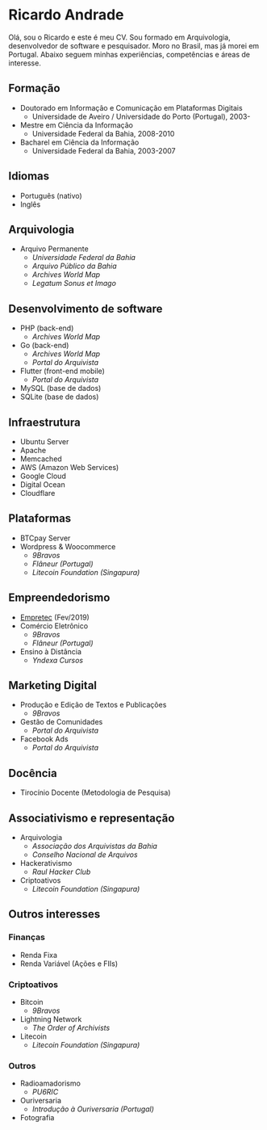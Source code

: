 # Ricardo Andrade

Olá, sou o Ricardo e este é meu CV. Sou formado em Arquivologia, desenvolvedor de software e pesquisador. Moro no Brasil, mas já morei em Portugal. Abaixo seguem minhas experiências, competências e áreas de interesse.

## Formação

- Doutorado em Informação e Comunicação em Plataformas Digitais
  - Universidade de Aveiro / Universidade do Porto (Portugal), 2003-
- Mestre em Ciência da Informação
  - Universidade Federal da Bahia, 2008-2010
- Bacharel em Ciência da Informação
  - Universidade Federal da Bahia, 2003-2007

## Idiomas

- Português (nativo)
- Inglês

## Arquivologia

- Arquivo Permanente
  - _Universidade Federal da Bahia_
  - _Arquivo Público da Bahia_
  - _Archives World Map_
  - _Legatum Sonus et Imago_

## Desenvolvimento de software

- PHP (back-end)
  - _Archives World Map_
- Go (back-end)
  - _Archives World Map_
  - _Portal do Arquivista_
- Flutter (front-end mobile)
  - _Portal do Arquivista_
- MySQL (base de dados)
- SQLite (base de dados)

## Infraestrutura

- Ubuntu Server
- Apache
- Memcached
- AWS (Amazon Web Services)
- Google Cloud
- Digital Ocean
- Cloudflare

## Plataformas

- BTCpay Server
- Wordpress & Woocommerce
  - _9Bravos_
  - _Flâneur (Portugal)_
  - _Litecoin Foundation (Singapura)_

## Empreendedorismo

- [Empretec](http://www.sebrae.com.br/sites/PortalSebrae/sebraeaz/empretec-fortaleca-suas-habilidades-como-empreendedor,db3c36627a963410VgnVCM1000003b74010aRCRD) (Fev/2019)
- Comércio Eletrônico
  - _9Bravos_ 
  - _Flâneur (Portugal)_
- Ensino à Distância
  - _Yndexa Cursos_

## Marketing Digital

- Produção e Edição de Textos e Publicações
  - _9Bravos_
- Gestão de Comunidades
  - _Portal do Arquivista_
- Facebook Ads
  - _Portal do Arquivista_

## Docência

- Tirocínio Docente (Metodologia de Pesquisa)

## Associativismo e representação

- Arquivologia
  - _Associação dos Arquivistas da Bahia_
  - _Conselho Nacional de Arquivos_
- Hackerativismo
  - _Raul Hacker Club_
- Criptoativos
  - _Litecoin Foundation (Singapura)_

## Outros interesses

### Finanças

- Renda Fixa
- Renda Variável (Ações e FIIs)

### Criptoativos

- Bitcoin
  - _9Bravos_
- Lightning Network
  - _The Order of Archivists_
- Litecoin
  - _Litecoin Foundation (Singapura)_

### Outros

- Radioamadorismo
  - _PU6RIC_
- Ouriversaria
  - _Introdução à Ouriversaria (Portugal)_
- Fotografia
